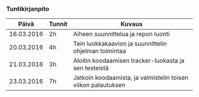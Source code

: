 ### Tuntikirjanpito
Päivä | Tunnit | Kuvaus
--------------- | ----- | ------
16.03.2016 | 2h | Aiheen suunnittelua ja repon luonti
20.03.2016 | 4h | Tein luokkakaavion ja suunnittelin ohjelman toimintaa
21.03.2016 | 3h | Aloitin koodaamisen tracker-luokasta ja sen testeistä
23.03.2016 | 7h | Jatkoin koodaamista, ja valmistelin toisen viikon palautuksen
